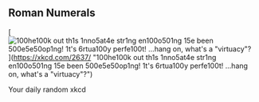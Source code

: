 ## Roman Numerals
[![100he100k out th1s 1nno5at4e str1ng en100o501ng 15e been 500e5e50op1ng! 1t's 6rtua100y perfe100t! ...hang on, what's a "virtuacy"?](https://imgs.xkcd.com/comics/roman_numerals.png)](https://xkcd.com/2637/ "100he100k out th1s 1nno5at4e str1ng en100o501ng 15e been 500e5e50op1ng! 1t's 6rtua100y perfe100t! ...hang on, what's a "virtuacy"?")

Your daily random xkcd
